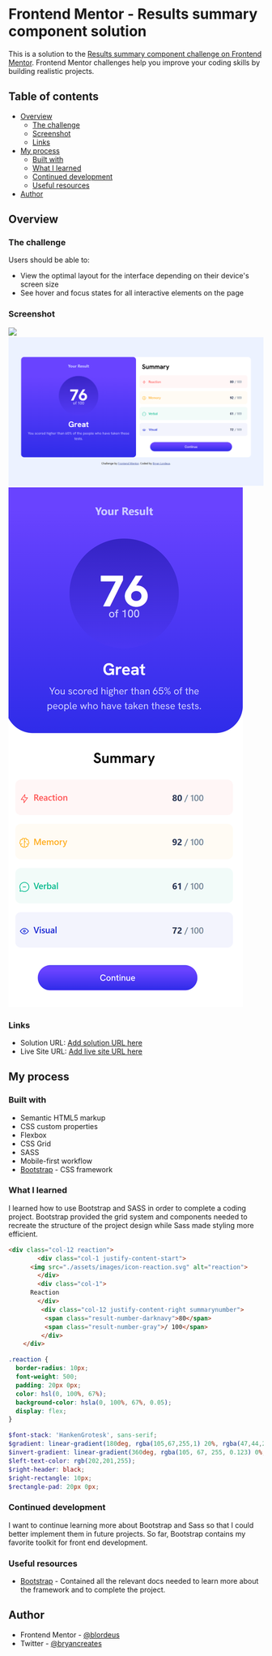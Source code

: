 # Frontend Mentor - Results summary component solution

This is a solution to the [Results summary component challenge on Frontend Mentor](https://www.frontendmentor.io/challenges/results-summary-component-CE_K6s0maV). Frontend Mentor challenges help you improve your coding skills by building realistic projects.

## Table of contents

* [Overview](#overview)
    * [The challenge](#the-challenge)
    * [Screenshot](#screenshot)
    * [Links](#links)
* [My process](#my-process)
    * [Built with](#built-with)
    * [What I learned](#what-i-learned)
    * [Continued development](#continued-development)
    * [Useful resources](#useful-resources)
* [Author](#author)

## Overview

### The challenge

Users should be able to:

* View the optimal layout for the interface depending on their device's screen size
* See hover and focus states for all interactive elements on the page

### Screenshot

![](./screenshot.jpg)![FireShot Capture 004 - Frontend Mentor - Results summary component - 127.0.0.1.png](.media/img_0.png)
![FireShot Mobile Capture 012 - Frontend Mentor - Results summary component - 127.0.0.1.png](.media/img_4.png)

### Links

* Solution URL: [Add solution URL here](https://your-solution-url.com)
* Live Site URL: [Add live site URL here](https://your-live-site-url.com)

## My process

### Built with

* Semantic HTML5 markup
* CSS custom properties
* Flexbox
* CSS Grid
* SASS
* Mobile-first workflow
* [Bootstrap](https://getbootstrap.com/docs/5.3/getting-started/introduction/) \- CSS framework

### What I learned

I learned how to use Bootstrap and SASS in order to complete a coding project. Bootstrap provided the grid system and components needed to recreate the structure of the project design while Sass made styling more efficient.

``` html
<div class="col-12 reaction">
        <div class="col-1 justify-content-start">
      <img src="./assets/images/icon-reaction.svg" alt="reaction">
        </div>
        <div class="col-1">
      Reaction
        </div>
         <div class="col-12 justify-content-right summarynumber">
          <span class="result-number-darknavy">80</span> 
          <span class="result-number-gray">/ 100</span>
         </div>
    </div>
```

``` css
.reaction {
  border-radius: 10px;
  font-weight: 500;
  padding: 20px 0px;
  color: hsl(0, 100%, 67%);
  background-color: hsla(0, 100%, 67%, 0.05);
  display: flex;
}
```

``` scss
$font-stack: 'HankenGrotesk', sans-serif;
$gradient: linear-gradient(180deg, rgba(105,67,255,1) 20%, rgba(47,44,233,1) 100%);
$invert-gradient: linear-gradient(360deg, rgba(105, 67, 255, 0.123) 0%, rgba(13, 10, 146, 0.534) 100%);
$left-text-color: rgb(202,201,255);
$right-header: black;
$right-rectangle: 10px;
$rectangle-pad: 20px 0px;
```

### Continued development

I want to continue learning more about Bootstrap and Sass so that I could better implement them in future projects. So far, Bootstrap contains my favorite toolkit for front end development.

### Useful resources

* [Bootstrap](https://getbootstrap.com/docs/5.3/getting-started/introduction/) \- Contained all the relevant docs needed to learn more about the framework and to complete the project\.

## Author

* Frontend Mentor - [@blordeus](https://www.frontendmentor.io/profile/blordeus)
* Twitter - [@bryancreates](https://www.twitter.com/bryancreates)